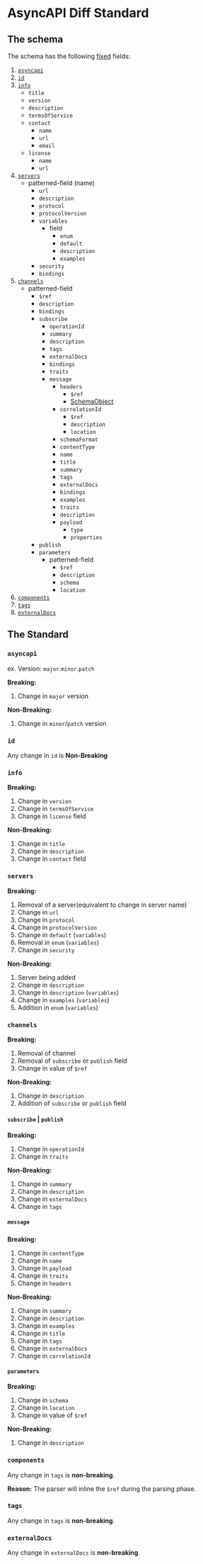 # AsyncAPI Diff Standard

## The schema

The schema has the following <u>fixed</u> fields:

1. [`asyncapi`](#asyncapi)
1. [`id`](#id)
1. [`info`](#info)
   - `title`
   - `version`
   - `description`
   - `termsOfService`
   - `contact`
     - `name`
     - `url`
     - `email`
   - `license`
     - `name`
     - `url`
1. [`servers`](#servers)
   - patterned-field (name)
     - `url`
     - `description`
     - `protocol`
     - `protocolVersion`
     - `variables`
       - field
         - `enum`
         - `default`
         - `description`
         - `examples`
     - `security`
     - `bindings`
1. [`channels`](#channels)
   - patterned-field
     - `$ref`
     - `description`
     - `bindings`
     - `subscribe`
       - `operationId`
       - `summary`
       - `description`
       - `tags`
       - `externalDocs`
       - `bindings`
       - `traits`
       - `message`
         - `headers`
           - `$ref`
           - [SchemaObject](https://www.asyncapi.com/docs/specifications/v2.0.0#schemaObject)
         - `correlationId`
           - `$ref`
           - `description`
           - `location`
         - `schemaFormat`
         - `contentType`
         - `name`
         - `title`
         - `summary`
         - `tags`
         - `externalDocs`
         - `bindings`
         - `examples`
         - `traits`
         - `description`
         - `payload`
           - `type`
           - `properties`
     - `publish`
     - `parameters`
       - patterned-field
         - `$ref`
         - `description`
         - `schema`
         - `location`
1. [`components`](#components)
1. [`tags`](#tags)
1. [`externalDocs`](#externaldocs)

## The Standard

### `asyncapi`

ex. Version: `major`.`minor`.`patch`

**Breaking:**

1. Change in `major` version

**Non-Breaking:**

1. Change in `minor`/`patch` version

### `id`

Any change in `id` is **Non-Breaking**

### `info`

**Breaking:**

1. Change in `version`
1. Change in `termsOfService`
1. Change in `license` field

**Non-Breaking:**

1. Change in `title`
1. Change in `description`
1. Change in `contact` field

### `servers`

**Breaking:**

1. Removal of a server(equivalent to change in server name)
1. Change in `url`
1. Change in `protocol`
1. Change in `protocolVersion`
1. Change in `default` (`variables`)
1. Removal in `enum` (`variables`)
1. Change in `security`

**Non-Breaking:**

1. Server being added
1. Change in `description`
1. Change in `description` (`variables`)
1. Change in `examples` (`variables`)
1. Addition in `enum` (`variables`)

### `channels`

**Breaking:**

1.  Removal of channel
1.  Removal of `subscribe` or `publish` field
1.  Change in value of `$ref`

**Non-Breaking:**

1. Change in `description`
1. Addition of `subscribe` or `publish` field

#### `subscribe` | `publish`

**Breaking:**

1. Change in `operationId`
1. Change in `traits`

**Non-Breaking:**

1. Change in `summary`
1. Change in `description`
1. Change in `externalDocs`
1. Change in `tags`

##### `message`

**Breaking:**

1. Change in `contentType`
2. Change in `name`
3. Change in `payload`
4. Change in `traits`
5. Change in `headers`

**Non-Breaking:**

1. Change in `summary`
1. Change in `description`
1. Change in `examples`
1. Change in `title`
1. Change in `tags`
1. Change in `externalDocs`
1. Change in `correlationId`

#### `parameters`

**Breaking:**

1. Change in `schema`
1. Change in `location`
1. Change in value of `$ref`

**Non-Breaking:**

1. Change in `description`

### `components`

Any change in `tags` is **non-breaking**.

**Reason:** The parser will inline the `$ref` during the parsing phase.

### `tags`

Any change in `tags` is **non-breaking**.

### `externalDocs`

Any change in `externalDocs` is **non-breaking**.
